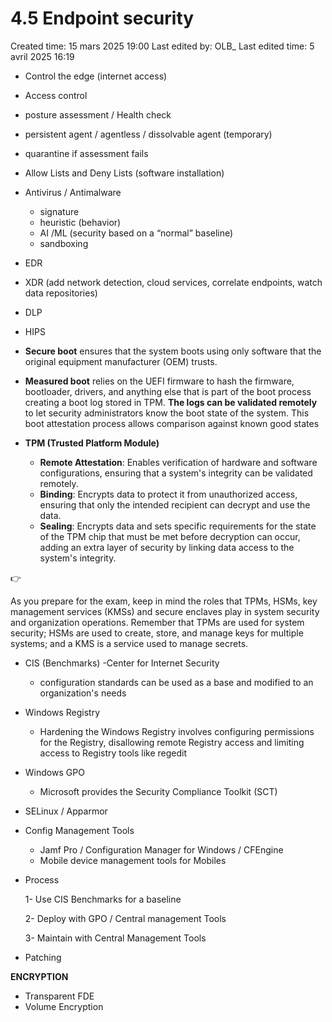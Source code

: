 # 4.5 Endpoint security

Created time: 15 mars 2025 19:00
Last edited by: OLB_
Last edited time: 5 avril 2025 16:19

- Control the edge (internet access)
- Access control
- posture assessment / Health check
- persistent agent / agentless / dissolvable agent (temporary)
- quarantine if assessment fails
- Allow Lists and Deny Lists (software installation)
- Antivirus / Antimalware
    - signature
    - heuristic (behavior)
    - AI /ML  (security based on a “normal” baseline)
    - sandboxing
- EDR
- XDR (add network detection, cloud services, correlate endpoints, watch data repositories)
- DLP
- HIPS
- **Secure boot** ensures that the system boots using
only software that the original equipment manufacturer (OEM) trusts.
- **Measured boot**  relies on the UEFI firmware to hash the firmware, bootloader, drivers, and anything else that is part
of the boot process creating a boot log stored in TPM. **The logs can be validated remotely** to let
security administrators know the boot state of the system. This boot attestation process allows comparison against known good states

- **TPM (Trusted Platform Module)**
    - **Remote Attestation**: Enables verification of hardware and software configurations, ensuring that a system's integrity can be validated remotely.
    - **Binding**: Encrypts data to protect it from unauthorized access, ensuring that only the intended recipient can decrypt and use the data.
    - **Sealing**: Encrypts data and sets specific requirements for the state of the TPM chip that must be met before
    decryption can occur, adding an extra layer of security by linking data access to the system's integrity.

<aside>
👉

As you prepare for the exam, keep in mind the roles that TPMs, HSMs, key management services (KMSs) and secure enclaves play in system security and organization operations. Remember that TPMs are used for system security; HSMs are used to create, store, and manage keys for multiple systems; and a KMS is a service used to manage secrets.

</aside>

- CIS (Benchmarks) -Center for Internet Security
    - configuration standards can be used as a base and modified to an
    organization's needs
- Windows Registry
    - Hardening the Windows Registry involves configuring permissions for the Registry,
    disallowing remote Registry access and limiting access to Registry tools like regedit
- Windows GPO
    - Microsoft provides the Security Compliance Toolkit (SCT)
- SELinux / Apparmor
- Config Management Tools
    - Jamf Pro / Configuration Manager for Windows / CFEngine
    - Mobile device management tools for Mobiles
- Process
    
    1- Use CIS Benchmarks for a baseline
    
    2- Deploy with GPO / Central management Tools
    
    3- Maintain with Central Management Tools
    
- Patching

**ENCRYPTION**

- Transparent FDE
- Volume Encryption